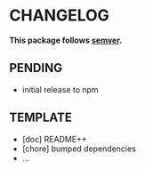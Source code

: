# CHANGELOG
**This package follows [semver](https://semver.org/).**

## PENDING
* initial release to npm

## TEMPLATE
* [doc] README++
* [chore] bumped dependencies
* ...

